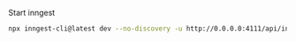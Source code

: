 Start inngest

```bash
npx inngest-cli@latest dev --no-discovery -u http://0.0.0.0:4111/api/inngest
```